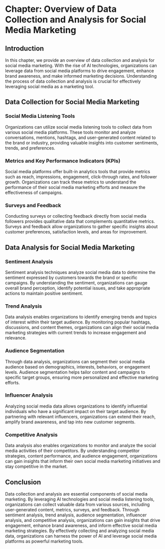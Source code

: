 Chapter: Overview of Data Collection and Analysis for Social Media Marketing
============================================================================

Introduction
------------

In this chapter, we provide an overview of data collection and analysis for social media marketing. With the rise of AI technologies, organizations can leverage data from social media platforms to drive engagement, enhance brand awareness, and make informed marketing decisions. Understanding the process of data collection and analysis is crucial for effectively leveraging social media as a marketing tool.

Data Collection for Social Media Marketing
------------------------------------------

### Social Media Listening Tools

Organizations can utilize social media listening tools to collect data from various social media platforms. These tools monitor and analyze conversations, mentions, hashtags, and user-generated content related to the brand or industry, providing valuable insights into customer sentiments, trends, and preferences.

### Metrics and Key Performance Indicators (KPIs)

Social media platforms offer built-in analytics tools that provide metrics such as reach, impressions, engagement, click-through rates, and follower growth. Organizations can track these metrics to understand the performance of their social media marketing efforts and measure the effectiveness of campaigns.

### Surveys and Feedback

Conducting surveys or collecting feedback directly from social media followers provides qualitative data that complements quantitative metrics. Surveys and feedback allow organizations to gather specific insights about customer preferences, satisfaction levels, and areas for improvement.

Data Analysis for Social Media Marketing
----------------------------------------

### Sentiment Analysis

Sentiment analysis techniques analyze social media data to determine the sentiment expressed by customers towards the brand or specific campaigns. By understanding the sentiment, organizations can gauge overall brand perception, identify potential issues, and take appropriate actions to maintain positive sentiment.

### Trend Analysis

Data analysis enables organizations to identify emerging trends and topics of interest within their target audience. By monitoring popular hashtags, discussions, and content themes, organizations can align their social media marketing strategies with current trends to increase engagement and relevance.

### Audience Segmentation

Through data analysis, organizations can segment their social media audience based on demographics, interests, behaviors, or engagement levels. Audience segmentation helps tailor content and campaigns to specific target groups, ensuring more personalized and effective marketing efforts.

### Influencer Analysis

Analyzing social media data allows organizations to identify influential individuals who have a significant impact on their target audience. By partnering with relevant influencers, organizations can extend their reach, amplify brand awareness, and tap into new customer segments.

### Competitive Analysis

Data analysis also enables organizations to monitor and analyze the social media activities of their competitors. By understanding competitor strategies, content performance, and audience engagement, organizations can gain insights that inform their own social media marketing initiatives and stay competitive in the market.

Conclusion
----------

Data collection and analysis are essential components of social media marketing. By leveraging AI technologies and social media listening tools, organizations can collect valuable data from various sources, including user-generated content, metrics, surveys, and feedback. Through sentiment analysis, trend analysis, audience segmentation, influencer analysis, and competitive analysis, organizations can gain insights that drive engagement, enhance brand awareness, and inform effective social media marketing strategies. By effectively collecting and analyzing social media data, organizations can harness the power of AI and leverage social media platforms as powerful marketing tools.
